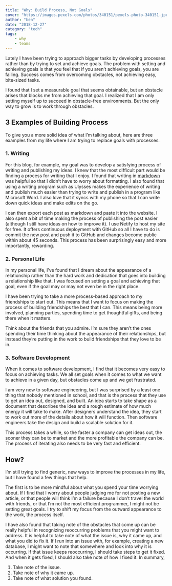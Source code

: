 ```yaml
---
title: "Why: Build Process, Not Goals"
cover: "https://images.pexels.com/photos/340151/pexels-photo-340151.jpeg?auto=compress&cs=tinysrgb&dpr=2&h=750&w=1260"
author: "ben"
date: "2018-12-27"
category: "tech"
tags:
    - why
    - teams
---
```


Lately I have been trying to approach bigger tasks by developing processes rather than by trying to set and achieve goals. The problem with setting and achieving goals is that you feel that if you aren’t achieving goals, you are failing. Success comes from overcoming obstacles, not achieving easy, bite-sized tasks. 

I found that I set a measurable goal that seems obtainable, but an obstacle arises that blocks me from achieving that goal. I realized that I am only setting myself up to succeed in obstacle-free environments. But the only way to grow is to work through obstacles.

## 3 Examples of Building Process

To give you a more solid idea of what I’m talking about, here are three examples from my life where I am trying to replace goals with processes.

### 1. Writing

For this blog, for example, my goal was to develop a satisfying process of writing and publishing my ideas. I knew that the most difficult part would be finding a process for writing that I enjoy. I found that writing in [markdown](https://en.wikipedia.org/wiki/Markdown) was helpful so that I didn’t have to worry about formatting. I also found that using a writing program such as Ulysses makes the experience of writing and publish much easier than trying to write and publish in a program like Microsoft Word. I also love that it syncs with my phone so that I can write down quick ideas and make edits on the go.

I can then export each post as markdown and paste it into the website. I also spent a bit of time making the process of publishing the post easier (although I still have ideas on how to improve it). I use Netify to host my site for free. It offers continuous deployment with GitHub so all I have to do is commit the new post and push it to GitHub and changes become public within about 45 seconds. This process has been surprisingly easy and more importantly, rewarding.

### 2. Personal Life

In my personal life, I’ve found that I dream about the appearance of a relationship rather than the hard work and dedication that goes into building a relationship like that. I was focused on setting a goal and achieving that goal, even if the goal may or may not even be in the right place.

I have been trying to take a more process-based approach to my friendships to start out. This means that I want to focus on making the process of building friendships the best that I can. This means being more involved, planning parties, spending time to get thoughtful gifts, and being there when it matters. 

Think about the friends that you admire. I’m sure they aren’t the ones spending their time thinking about the appearance of their relationships, but instead they’re putting in the work to build friendships that they love to be in.

### 3. Software Development

When it comes to software development, I find that it becomes very easy to focus on achieving tasks. We all set goals when it comes to what we want to achieve in a given day, but obstacles come up and we get frustrated.

I am very new to software engineering, but I was surprised by a least one thing that nobody mentioned in school, and that is the process that they use to get an idea out, designed, and built. An idea starts to take shape as a document that describes the idea and a rough estimate of how much energy it will take to make. After designers understand the idea, they start to work out more of the details about how it will function. Then software engineers take the design and build a scalable solution for it.

This process takes a while, so the faster a company can get ideas out, the sooner they can be to market and the more profitable the company can be. The process of iterating also needs to be very fast and efficient.

## How?

I’m still trying to find generic, new ways to improve the processes in my life, but I have found a few things that help. 

The first is to be more mindful about what you spend your time worrying about. If I find that I worry about people judging me for not posting a new article, or that people will think I’m a failure because I don’t travel the world with friends, or that I’m not the most efficient programmer, I might not be setting great goals. I try to shift my focus from the outward appearance to the work, the process itself.

I have also found that taking note of the obstacles that come up can be really helpful in recognizing reoccurring problems that you might want to address. It is helpful to take note of what the issue is, why it came up, and what you did to fix it. If I run into an issue with, for example, creating a new database, I might want to note that somewhere and look into why it is occurring. If that issue keeps reoccurring, I should take steps to get it fixed. And when it gets fixed, I should also take note of how I fixed it. In summary,

1. Take note of the issue.
2. Take note of why it came up.
3. Take note of what solution you found.
